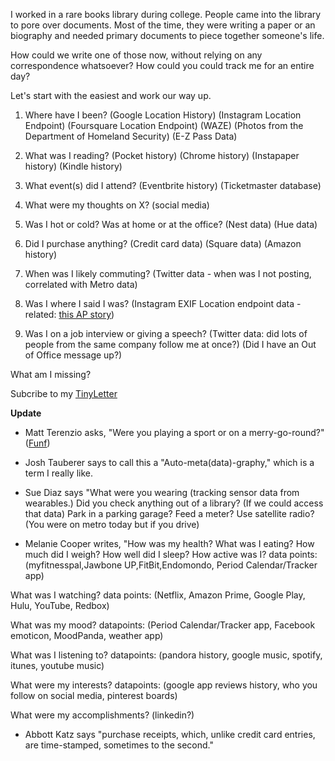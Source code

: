 I worked in a rare books library during college. People came into the library to pore over documents. Most of the time, they were writing a paper or an biography and needed primary documents to piece together someone's life. 

How could we write one of those now, without relying on any correspondence whatsoever? How could you could track me for an entire day?

Let's start with the easiest and work our way up.

1. Where have I been? (Google Location History) (Instagram Location Endpoint) (Foursquare Location Endpoint) (WAZE) (Photos from the Department of Homeland Security) (E-Z Pass Data) 

2. What was I reading? (Pocket history) (Chrome history) (Instapaper history) (Kindle history)

3. What event(s) did I attend? (Eventbrite history) (Ticketmaster database)

4. What were my thoughts on X? (social media)

5. Was I hot or cold? Was at home or at the office? (Nest data) (Hue data)

6. Did I purchase anything? (Credit card data) (Square data) (Amazon history)

7. When was I likely commuting? (Twitter data - when was I not posting, correlated with Metro data)

8. Was I where I said I was? (Instagram EXIF Location endpoint data - related: [this AP story](www.washingtonpost.com/politics/lawmaker-with-lavish-decor-billed-private-planes-concerts/2015/02/23/c7754d72-bbac-11e4-bdfa-b8e8f594e6ee_story.html)) 

9. Was I on a job interview or giving a speech? (Twitter data: did lots of people from the same company follow me at once?) (Did I have an Out of Office message up?)


What am I missing?

Subcribe to my [TinyLetter](http://www.tinyletter.com/melodykramer)

**Update**

* Matt Terenzio asks, "Were you playing a sport or on a merry-go-round?" ([Funf](http://www.funf.org/about.html))

* Josh Tauberer says to call this a "Auto-meta(data)-graphy," which is a term I really like. 

* Sue Diaz says "What were you wearing (tracking sensor data from wearables.) Did you check anything out of a library? (If we could access that data) Park in a parking garage? Feed a meter? Use satellite radio? (You were on metro today but if you drive)

* Melanie Cooper writes, "How was my health? What was I eating? How much did I weigh? How well did I sleep? How active was I? data points:(myfitnesspal,Jawbone UP,FitBit,Endomondo, Period Calendar/Tracker app) 

What was I watching? data points: (Netflix, Amazon Prime, Google Play, Hulu, YouTube, Redbox) 

What was my mood? datapoints: (Period Calendar/Tracker app, Facebook emoticon, MoodPanda, weather app) 

What was I listening to? datapoints: (pandora history, google music, spotify, itunes, youtube music) 

What were my interests? datapoints: (google app reviews history, who you follow on social media, pinterest boards) 

What were my accomplishments? (linkedin?)

* Abbott Katz says "purchase receipts, which, unlike credit card entries, are time-stamped, sometimes to the second."
 
